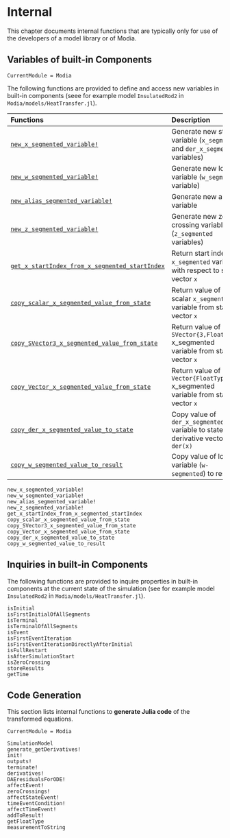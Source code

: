 # Internal

This chapter documents internal functions that are typically only
for use of the developers of a model library or of Modia.

## Variables of built-in Components

```@meta
CurrentModule = Modia
```

The following functions are provided to define and access new variables
in built-in components (seee for example model `InsulatedRod2` in `Modia/models/HeatTransfer.jl`).

| Functions                                               | Description                                                                       |
|:--------------------------------------------------------|:----------------------------------------------------------------------------------|
| [`new_x_segmented_variable!`](@ref)                     | Generate new state variable (`x_segmented` and `der_x_segmented` variables)       |
| [`new_w_segmented_variable!`](@ref)                     | Generate new local variable (`w_segmented` variable)                              | 
| [`new_alias_segmented_variable!`](@ref)                 | Generate new alias variable                                                       |
| [`new_z_segmented_variable!`](@ref)                     | Generate new zero crossing variables (`z_segmented` variables)                    |
| [`get_x_startIndex_from_x_segmented_startIndex`](@ref)  | Return start index of `x_segmented` variable with respect to state vector `x`     |
| [`copy_scalar_x_segmented_value_from_state`](@ref)      | Return value of scalar `x_segmented` variable from state vector `x`               |
| [`copy_SVector3_x_segmented_value_from_state`](@ref)    | Return value of `SVector{3,FloatType}` x_segmented variable from state vector `x` |
| [`copy_Vector_x_segmented_value_from_state`](@ref)      | Return value of `Vector{FloatType}` x_segmented variable from state vector `x`    |
| [`copy_der_x_segmented_value_to_state`](@ref)           | Copy value of `der_x_segmented` variable to state derivative vector `der(x)`      |
| [`copy_w_segmented_value_to_result`](@ref)              | Copy value of local variable (`w-segmented`) to result                            |


```@docs
new_x_segmented_variable!
new_w_segmented_variable!
new_alias_segmented_variable!
new_z_segmented_variable!
get_x_startIndex_from_x_segmented_startIndex
copy_scalar_x_segmented_value_from_state
copy_SVector3_x_segmented_value_from_state
copy_Vector_x_segmented_value_from_state
copy_der_x_segmented_value_to_state
copy_w_segmented_value_to_result
```

## Inquiries in built-in Components

The following functions are provided to inquire properties 
in built-in components at the current state of the simulation
(see for example model `InsulatedRod2` in `Modia/models/HeatTransfer.jl`).

```@docs
isInitial
isFirstInitialOfAllSegments
isTerminal
isTerminalOfAllSegments
isEvent
isFirstEventIteration
isFirstEventIterationDirectlyAfterInitial
isFullRestart
isAfterSimulationStart
isZeroCrossing
storeResults
getTime
```

## Code Generation

This section lists internal functions to **generate Julia code** of the
transformed equations.

```@meta
CurrentModule = Modia
```

```@docs
SimulationModel
generate_getDerivatives!
init!
outputs!
terminate!
derivatives!
DAEresidualsForODE!
affectEvent!
zeroCrossings!
affectStateEvent!
timeEventCondition!
affectTimeEvent!
addToResult!
getFloatType
measurementToString
```













